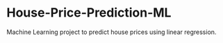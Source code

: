 # House-Price-Prediction-ML
Machine Learning project to predict house prices using linear regression.
